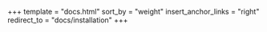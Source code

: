 +++
template = "docs.html"
sort_by = "weight"
insert_anchor_links = "right"
redirect_to = "docs/installation"
+++
